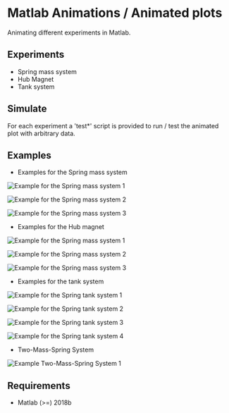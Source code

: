 # Matlab Animations / Animated plots

Animating different experiments in Matlab.

## Experiments

- Spring mass system
- Hub Magnet
- Tank system

## Simulate

For each experiment a 'test*' script is provided to run / test
the animated plot with arbitrary data.

## Examples

- Examples for the Spring mass system

![Example for the Spring mass system 1](https://raw.githubusercontent.com/SKenb/Matlab_AnimatedPlots/master/SpringMassSystem/Examples/SpringMass_Center.PNG)

![Example for the Spring mass system 2](https://raw.githubusercontent.com/SKenb/Matlab_AnimatedPlots/master/SpringMassSystem/Examples/SpringMass_Extended.PNG)

![Example for the Spring mass system 3](https://raw.githubusercontent.com/SKenb/Matlab_AnimatedPlots/master/SpringMassSystem/Examples/SpringMass_Top.PNG)


- Examples for the Hub magnet

![Example for the Spring mass system 1](https://raw.githubusercontent.com/SKenb/Matlab_AnimatedPlots/master/HubMagnet/Examples/Ex1.PNG)

![Example for the Spring mass system 2](https://raw.githubusercontent.com/SKenb/Matlab_AnimatedPlots/master/HubMagnet/Examples/Ex2.PNG)

![Example for the Spring mass system 3](https://raw.githubusercontent.com/SKenb/Matlab_AnimatedPlots/master/HubMagnet/Examples/Ex3.PNG)

- Examples for the tank system

![Example for the Spring tank system 1](https://raw.githubusercontent.com/SKenb/Matlab_AnimatedPlots/master/TankSystem/Examples/Tank_1.PNG)

![Example for the Spring tank system 2](https://raw.githubusercontent.com/SKenb/Matlab_AnimatedPlots/master/TankSystem/Examples/Tank_2.PNG)

![Example for the Spring tank system 3](https://raw.githubusercontent.com/SKenb/Matlab_AnimatedPlots/master/TankSystem/Examples/Tank_3.PNG)

![Example for the Spring tank system 4](https://raw.githubusercontent.com/SKenb/Matlab_AnimatedPlots/master/TankSystem/Examples/Tank_4_Overflow.PNG)

- Two-Mass-Spring System

![Example Two-Mass-Spring System 1](https://raw.githubusercontent.com/SKenb/Matlab_AnimatedPlots/master/TwoMassSpringSystem/Examples/TwoMassSpringSystem.png)

## Requirements

- Matlab (>=) 2018b